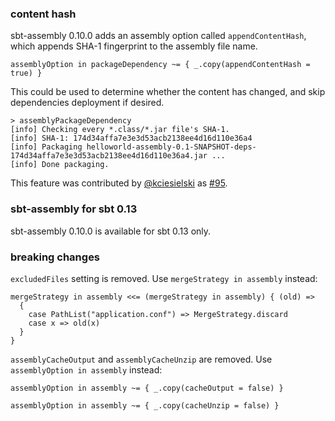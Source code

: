   [kciesielski]: https://github.com/kciesielski
  [95]: https://github.com/sbt/sbt-assembly/pull/95

### content hash

sbt-assembly 0.10.0 adds an assembly option called `appendContentHash`, which appends SHA-1 fingerprint to the assembly file name.

    assemblyOption in packageDependency ~= { _.copy(appendContentHash = true) }

This could be used to determine whether the content has changed, and skip dependencies deployment if desired.

    > assemblyPackageDependency
    [info] Checking every *.class/*.jar file's SHA-1.
    [info] SHA-1: 174d34affa7e3e3d53acb2138ee4d16d110e36a4
    [info] Packaging helloworld-assembly-0.1-SNAPSHOT-deps-174d34affa7e3e3d53acb2138ee4d16d110e36a4.jar ...
    [info] Done packaging.

This feature was contributed by [@kciesielski][kciesielski] as [#95][95].

### sbt-assembly for sbt 0.13

sbt-assembly 0.10.0 is available for sbt 0.13 only.

### breaking changes

`excludedFiles` setting is removed. Use `mergeStrategy in assembly` instead:

    mergeStrategy in assembly <<= (mergeStrategy in assembly) { (old) =>
      {
        case PathList("application.conf") => MergeStrategy.discard
        case x => old(x)
      }
    }

`assemblyCacheOutput` and `assemblyCacheUnzip` are removed. Use `assemblyOption in assembly` instead:

    assemblyOption in assembly ~= { _.copy(cacheOutput = false) }

    assemblyOption in assembly ~= { _.copy(cacheUnzip = false) }
